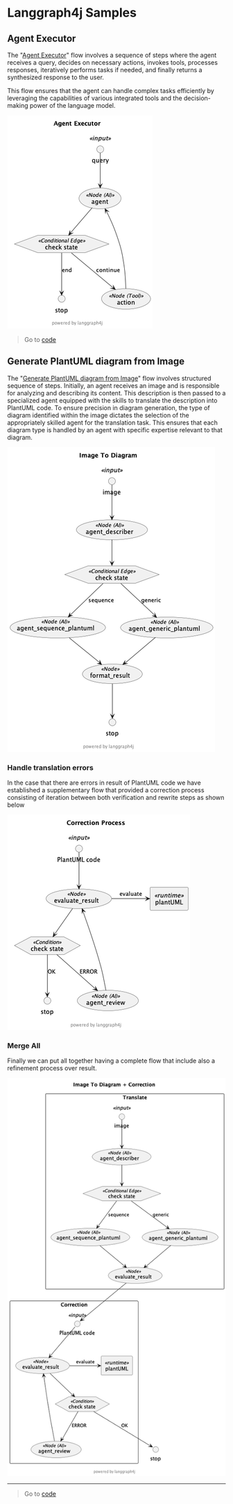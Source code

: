 # Langgraph4j Samples


## Agent Executor

The "<u>Agent Executor</u>" flow involves a sequence of steps where the agent receives a query, decides on necessary actions, invokes tools, processes responses, iteratively performs tasks if needed, and finally returns a synthesized response to the user. 

This flow ensures that the agent can handle complex tasks efficiently by leveraging the capabilities of various integrated tools and the decision-making power of the language model.


![diagram][agentexecutor]

> Go to [code](src/main/java/dev/langchain4j/agentexecutor)


## Generate PlantUML diagram from Image

The "<u>Generate PlantUML diagram from Image</u>" flow  involves structured sequence of steps. Initially, an agent receives an image and is responsible for analyzing and describing its content. This description is then passed to a specialized agent equipped with the skills to translate the description into PlantUML code. To ensure precision in diagram generation, the type of diagram identified within the image dictates the selection of the appropriately skilled agent for the translation task. This ensures that each diagram type is handled by an agent with specific expertise relevant to that diagram. 

![diagram][image_to_diagram]

### Handle translation errors

In the case that there are errors in result of PlantUML code we have established a supplementary flow that provided a correction process consisting of iteration between both verification and rewrite steps as shown below

![diagram][correction_process]

### Merge All

Finally we can put all together having a complete flow that include also a refinement process over result.

![diagram][image_to_diagram_correction]

---- 
> Go to [code](src/main/java/dev/langchain4j/image_to_diagram)



[agentexecutor]: agentexecutor.puml.png
[image_to_diagram]: image_to_diagram.puml.png
[image_to_diagram_correction]: image_to_diagram_with_correction.puml.png
[correction_process]: correction_process.puml.png



